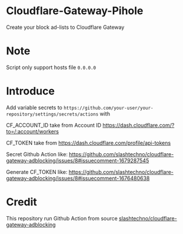 # Cloudflare-Gateway-Pihole
Create your block ad-lists to Cloudflare Gateway

# Note
Script only support hosts file `0.0.0.0`

# Introduce
Add variable secrets to 
`https://github.com/your-user/your-repository/settings/secrets/actions`
with

CF_ACCOUNT_ID take from Account ID https://dash.cloudflare.com/?to=/:account/workers

CF_TOKEN take from https://dash.cloudflare.com/profile/api-tokens

Secret Github Action like:
</img>https://github.com/slashtechno/cloudflare-gateway-adblocking/issues/8#issuecomment-1679287545<img>

Generate CF_TOKEN like:
</img>https://github.com/slashtechno/cloudflare-gateway-adblocking/issues/8#issuecomment-1676480638<img>

# Credit
This repository run Github Action from source [slashtechno/cloudflare-gateway-adblocking](https://github.com/slashtechno/cloudflare-gateway-adblocking)

